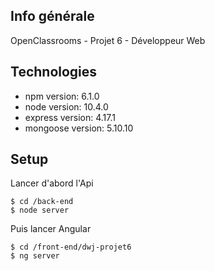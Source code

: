 ## Info générale

OpenClassrooms - Projet 6 - Développeur Web

## Technologies

- npm version: 6.1.0
- node version: 10.4.0
- express version: 4.17.1
- mongoose version: 5.10.10

## Setup

Lancer d'abord l'Api

```
$ cd /back-end
$ node server
```

Puis lancer Angular

```
$ cd /front-end/dwj-projet6
$ ng server
```
